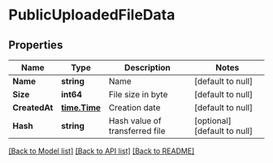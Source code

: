 # PublicUploadedFileData

## Properties
Name | Type | Description | Notes
------------ | ------------- | ------------- | -------------
**Name** | **string** | Name | [default to null]
**Size** | **int64** | File size in byte | [default to null]
**CreatedAt** | [**time.Time**](time.Time.md) | Creation date | [default to null]
**Hash** | **string** | Hash value of transferred file | [optional] [default to null]

[[Back to Model list]](../README.md#documentation-for-models) [[Back to API list]](../README.md#documentation-for-api-endpoints) [[Back to README]](../README.md)

